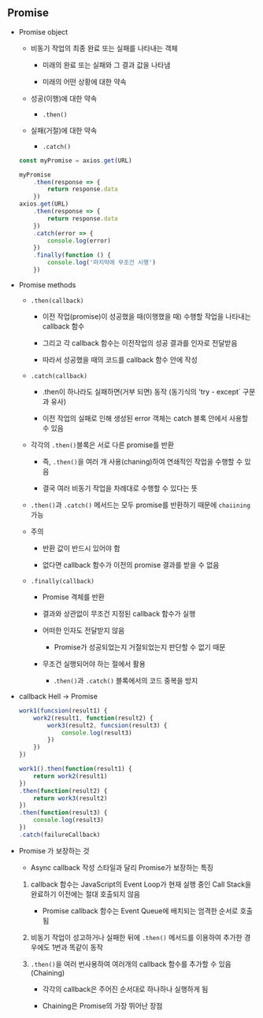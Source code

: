 ## Promise

* Promise object
  
  * 비동기 작업의 최종 완료 또는 실패를 나타내는 객체
    
    * 미래의 완료 또는 실패와 그 결과 값을 나타냄
    
    * 미래의 어떤 상황에 대한 약속
  
  * 성공(이행)에 대한 약속
    
    * `.then()`
  
  * 실패(거절)에 대한 약속
    
    * `.catch()`
  
  ```javascript
  const myPromise = axios.get(URL)
  
  myPromise
      .then(response => {
          return response.data
      })
  axios.get(URL)
      .then(response => {
          return response.data
      })
      .catch(error => {
          console.log(error)
      })
      .finally(function () {
          console.log('마지막에 무조건 시행')
      })
  ```

* Promise methods
  
  * `.then(callback)`
    
    * 이전 작업(promise)이 성공했을 때(이행했을 때) 수행할 작업을 나타내는 callback 함수
    
    * 그리고 각 callback 함수는 이전작업의 성공 결과를 인자로 전달받음
    
    * 따라서 성공했을 때의 코드를 callback 함수 안에 작성
  
  * `.catch(callback)`
    
    * .then이 하나라도 실패하면(거부 되면) 동작 (동기식의 'try - except` 구문과 유사)
    
    * 이전 작업의 실패로 인해 생성된 error 객체는 catch 블록 안에서 사용할 수 있음
  
  * 각각의 `.then()`블록은 서로 다른 promise를 반환
    
    * 즉, `.then()`을 여러 개 사용(chaning)하여 연쇄적인 작업을 수행할 수 있음
    
    * 결국 여러 비동기 작업을 차례대로 수행할 수 있다는 뜻
  
  * `.then()`과 `.catch()` 메서드는 모두 promise를 반환하기 때문에 `chaiining`가능
  
  * 주의
    
    * 반환 값이 반드시 있어야 함
    
    * 없다면 callback 함수가 이전의 promise 결과를 받을 수 없음
  
  * `.finally(callback)`
    
    * Promise 격체를 반환
    
    * 결과와 상관없이 무조건 지정된 callback 함수가 실행
    
    * 어떠한 인자도 전달받지 않음
      
      * Promise가 성공되었는지 거절되었는지 판단할 수 없기 때문
    
    * 무조건 실행되어야 하는 절에서 활용
      
      * .`then()`과 `.catch()` 블록에서의 코드 중복을 방지

* callback Hell -> Promise
  
  ```javascript
  work1(funcsion(result1) {
      work2(result1, function(result2) {
          work3(result2, funcsion(result3) {
              console.log(result3)
          })
      })
  })
  ```
  
  ```javascript
  work1().then(function(result1) {
      return work2(result1)
  })
  .then(function(result2) {
      return work3(result2)
  })
  .then(function(result3) {
      console.log(result3)
  })
  .catch(failureCallback)
  ```

* Promise 가 보장하는 것
  
  * Async callback 작성 스타일과 달리 Promise가 보장하는 특징
  1. callback 함수는 JavaScript의 Event Loop가 현재 실행 중인 Call Stack을 완료하기 이전에는 절대 호출되지 않음
     
     - Promise callback 함수는 Event Queue에 배치되는 엄격한 순서로 호출됨
  
  2. 비동기 작업이 성고하거나 실패한 뒤에 `.then()` 메서드를 이용하여 추가한 경우에도 1번과 똑같이 동작
  
  3. `.then()`을 여러 번사용하여 여러개의 callback 함수를 추가할 수 있음(Chaining)
     
     - 각각의 callback은 주어진 순서대로 하나하나 실행하게 됨
     
     - Chaining은 Promise의 가장 뛰어난 장점
